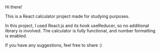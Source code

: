Hi there!

This is a React calculator project made for studying purposes.

In this project, I used React.js and its hook useReducer, so no additional library is involved. The calculator is fully functional, and number formatting is enabled.

If you have any suggestions, feel free to share :)
